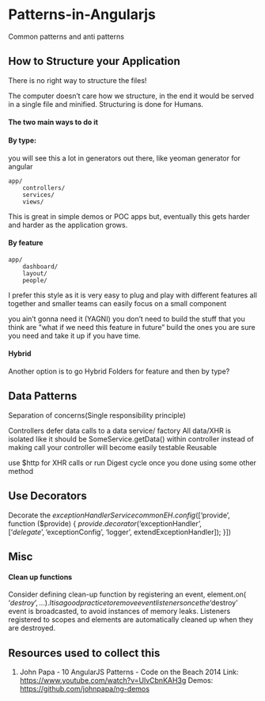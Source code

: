 # Patterns-in-Angularjs
Common patterns and anti patterns


## How to Structure your Application

There is no right way to structure the files!

The computer doesn’t care how we structure, in the end it would be served in a single file and minified. Structuring is done for Humans.

#### The two main ways to do it
#### By type:
you will see this a lot in generators out there, like yeoman generator for angular
```
app/
    controllers/
    services/
    views/
```
This is great in simple demos or POC apps but, eventually this gets harder and harder as the application grows.

#### By feature
```
app/
    dashboard/
    layout/
    people/
```
I prefer this style as it is very easy to plug and play with different features all together and smaller teams can easily focus on a small component

you ain’t gonna need it (YAGNI)
you don’t need to build the stuff that you think are "what if we need this feature in future” build the ones you are sure you need and take it up if you have time.

#### Hybrid
Another option is to go Hybrid
Folders for feature and then by type?

## Data Patterns
Separation of concerns(Single responsibility principle)

Controllers defer data calls to a data service/ factory
All data/XHR is isolated
like it should be SomeService.getData() within controller instead of making call
your controller will become easily testable
Reusable

use $http for XHR calls or run Digest cycle once you done using some other method

## Use Decorators
Decorate the $exceptionHandler Service
commonEH.config([‘$provide’, function ($provide) {
  $provide.decorator(‘$exceptionHandler’, [‘$delegate’, ‘$exceptionConfig’, ‘logger’, extendExceptionHandler]);
}])



## Misc
#### Clean up functions
Consider defining clean-up function by registering an event, element.on( ‘$destroy’, …). It is a good practice to remove event listeners once the ‘$destroy’ event is broadcasted, to avoid instances of memory leaks. Listeners registered to scopes and elements are automatically cleaned up when they are destroyed.

## Resources used to collect this
1. John Papa - 10 AngularJS Patterns - Code on the Beach 2014
Link: https://www.youtube.com/watch?v=UlvCbnKAH3g
Demos: https://github.com/johnpapa/ng-demos
